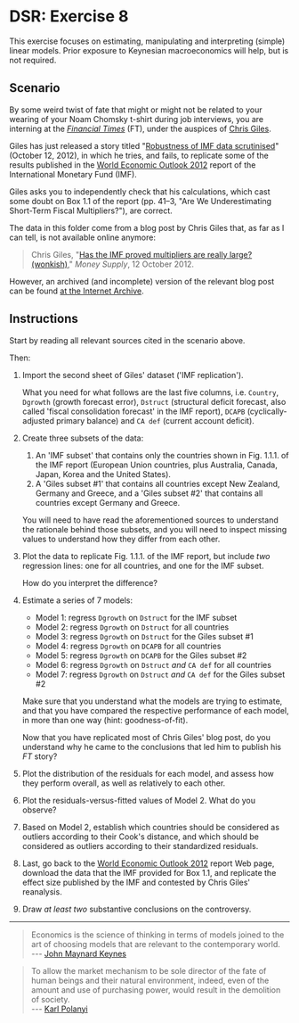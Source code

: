 # DSR: Exercise 8

This exercise focuses on estimating, manipulating and interpreting (simple) linear models. Prior exposure to Keynesian macroeconomics will help, but is not required.

## Scenario

By some weird twist of fate that might or might not be related to your wearing of your Noam Chomsky t-shirt during job interviews, you are interning at the _[Financial Times][ft]_ (FT), under the auspices of [Chris Giles][cg].

[ft]: https://www.ft.com/
[cg]: https://blogs.ft.com/money-supply/author/chrisgiles/

Giles has just released a story titled "[Robustness of IMF data scrutinised][ft-article]" (October 12, 2012), in which he tries, and fails, to replicate some of the results published in the [World Economic Outlook 2012][weo12] report of the International Monetary Fund (IMF).

[ft-article]: https://www.ft.com/content/85a0c6c2-1476-11e2-8cf2-00144feabdc0
[weo12]: https://www.imf.org/en/Publications/WEO/Issues/2016/12/31/Coping-with-High-Debt-and-Sluggish-Growth

Giles asks you to independently check that his calculations, which cast some doubt on Box 1.1 of the report (pp. 41–3, "Are We Underestimating Short-Term Fiscal Multipliers?"), are correct.

The data in this folder come from a blog post by Chris Giles that, as far as I can tell, is not available online anymore:

[cg-blog]: http://blogs.ft.com/money-supply/2012/10/12/has-the-imf-proved-multipliers-are-really-large-wonkish/

> Chris Giles, "[Has the IMF proved multipliers are really large? (wonkish)][cg-blog]," _Money Supply_, 12 October 2012.

However, an archived (and incomplete) version of the relevant blog post can be found [at the Internet Archive][cg-blog-archived].

[cg-blog-archived]: https://web.archive.org/web/20121016004157/http://blogs.ft.com/money-supply/2012/10/12/has-the-imf-proved-multipliers-are-really-large-wonkish/

## Instructions

Start by reading all relevant sources cited in the scenario above.

Then:

1. Import the second sheet of Giles' dataset ('IMF replication').

    What you need for what follows are the last five columns, i.e. `Country`, `Dgrowth` (growth forecast error), `Dstruct` (structural deficit forecast, also called 'fiscal consolidation forecast' in the IMF report), `DCAPB` (cyclically-adjusted primary balance) and `CA def` (current account deficit).

2. Create three subsets of the data:

    1. An 'IMF subset' that contains only the countries shown in Fig. 1.1.1. of the IMF report (European Union countries, plus Australia, Canada, Japan, Korea and the United States).
    2. A 'Giles subset #1' that contains all countries except New Zealand, Germany and Greece, and a 'Giles subset #2' that contains all countries except Germany and Greece.
  
    You will need to have read the aforementioned sources to understand the rationale behind those subsets, and you will need to inspect missing values to understand how they differ from each other.

3. Plot the data to replicate Fig. 1.1.1. of the IMF report, but include _two_ regression lines: one for all countries, and one for the IMF subset.

    How do you interpret the difference?

4. Estimate a series of 7 models:

    - Model 1: regress `Dgrowth` on `Dstruct` for the IMF subset
    - Model 2: regress `Dgrowth` on `Dstruct` for all countries
    - Model 3: regress `Dgrowth` on `Dstruct` for the Giles subset #1
    - Model 4: regress `Dgrowth` on `DCAPB` for all countries
    - Model 5: regress `Dgrowth` on `DCAPB` for the Giles subset #2
    - Model 6: regress `Dgrowth` on `Dstruct` _and_ `CA def` for all countries
    - Model 7: regress `Dgrowth` on `Dstruct` _and_ `CA def` for the Giles subset #2
  
    Make sure that you understand what the models are trying to estimate, and that you have compared the respective performance of each model, in more than one way (hint: goodness-of-fit).
    
    Now that you have replicated most of Chris Giles' blog post, do you understand why he came to the conclusions that led him to publish his _FT_ story?

5. Plot the distribution of the residuals for each model, and assess how they perform overall, as well as relatively to each other.

6. Plot the residuals-versus-fitted values of Model 2. What do you observe?

7. Based on Model 2, establish which countries should be considered as outliers according to their Cook's distance, and which should be considered as outliers according to their standardized residuals.

8. Last, go back to the [World Economic Outlook 2012][weo12] report Web page, download the data that the IMF provided for Box 1.1, and replicate the effect size published by the IMF and contested by Chris Giles' reanalysis.

9. Draw _at least two_ substantive conclusions on the controversy.

---

> Economics is the science of thinking in terms of models joined to the art of choosing models that are relevant to the contemporary world.  
> --- [John Maynard Keynes](https://twitter.com/rodrikdani/status/992020848646197248?lang=en)

> To allow the market mechanism to be sole director of the fate of human beings and their natural environment, indeed, even of the amount and use of purchasing power, would result in the demolition of society.  
> --- [Karl Polanyi](https://www.goodreads.com/author/quotes/30514.Karl_Polanyi)
